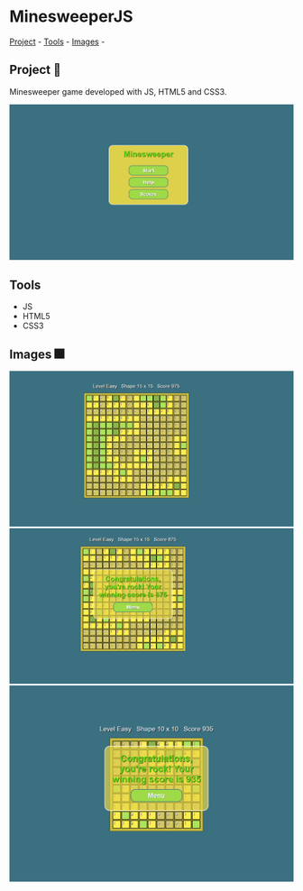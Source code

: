 # MinesweeperJS

[Project](https://github.com/LucasMoraesMarques/NumCalcTools/new/master?readme=1#project) - 
[Tools](https://github.com/LucasMoraesMarques/NumCalcTools/new/master?readme=1#tools) - 
[Images](https://github.com/LucasMoraesMarques/NumCalcTools/new/master?readme=1#images) - 


## Project :file_folder:
Minesweeper game developed with JS, HTML5 and CSS3.


<p align='center'>
<img src="https://github.com/LucasMoraesMarques/repos_assets/blob/main/minesweeper_home.png" width='600px'>
</p>

## Tools
* JS
* HTML5
* CSS3

## Images :fireworks:

<p align='center'>
<img src="https://github.com/LucasMoraesMarques/repos_assets/blob/main/minesweeper_gameplay.png" >
<img src="https://github.com/LucasMoraesMarques/repos_assets/blob/main/minesweeper_gameplay2.png" >
<img src="https://github.com/LucasMoraesMarques/repos_assets/blob/main/minesweeper_win.png" >
</p>


